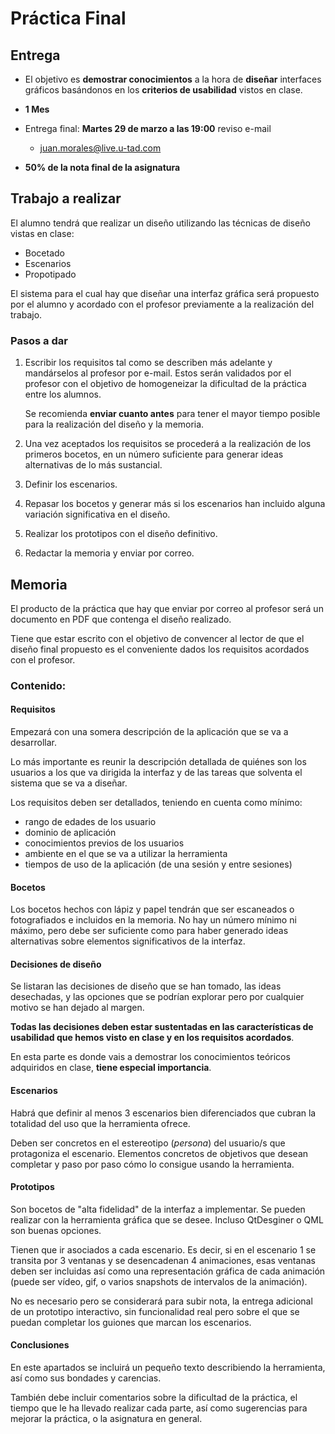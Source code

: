 # Práctica Final #

## Entrega ##

- El objetivo es **demostrar conocimientos** a la hora de **diseñar**
  interfaces gráficos basándonos en los **criterios de usabilidad**
  vistos en clase.

- **1 Mes**

- Entrega final: **Martes 29 de marzo a las 19:00** reviso e-mail
    - juan.morales@live.u-tad.com

- **50% de la nota final de la asignatura**

## Trabajo a realizar ##

El alumno tendrá que realizar un diseño utilizando las técnicas de
diseño vistas en clase:

- Bocetado
- Escenarios
- Propotipado

El sistema para el cual hay que diseñar una interfaz gráfica será
propuesto por el alumno y acordado con el profesor previamente a la
realización del trabajo.

### Pasos a dar ###

1. Escribir los requisitos tal como se describen más adelante y
   mandárselos al profesor por e-mail. Estos serán validados por el
   profesor con el objetivo de homogeneizar la dificultad de la
   práctica entre los alumnos.

	Se recomienda **enviar cuanto antes** para tener el mayor tiempo
   posible para la realización del diseño y la memoria.
	
2. Una vez aceptados los requisitos se procederá a la realización de
   los primeros bocetos, en un número suficiente para generar ideas
   alternativas de lo más sustancial.

3. Definir los escenarios.

4. Repasar los bocetos y generar más si los escenarios han incluido
   alguna variación significativa en el diseño.

5. Realizar los prototipos con el diseño definitivo.

6. Redactar la memoria y enviar por correo.

## Memoria ##

El producto de la práctica que hay que enviar por correo al profesor
será un documento en PDF que contenga el diseño realizado.

Tiene que estar escrito con el objetivo de convencer al lector de que
el diseño final propuesto es el conveniente dados los requisitos
acordados con el profesor.

### Contenido: ###

#### Requisitos ####

Empezará con una somera descripción de la aplicación que se va a
desarrollar.

Lo más importante es reunir la descripción detallada de quiénes son
los usuarios a los que va dirigida la interfaz y de las tareas que
solventa el sistema que se va a diseñar.

Los requisitos deben ser detallados, teniendo en cuenta como mínimo:

- rango de edades de los usuario
- dominio de aplicación
- conocimientos previos de los usuarios
- ambiente en el que se va a utilizar la herramienta
- tiempos de uso de la aplicación (de una sesión y entre sesiones)

#### Bocetos ####

Los bocetos hechos con lápiz y papel tendrán que ser escaneados o
fotografiados e incluidos en la memoria. No hay un número mínimo ni
máximo, pero debe ser suficiente como para haber generado ideas
alternativas sobre elementos significativos de la interfaz.

#### Decisiones de diseño ####

Se listaran las decisiones de diseño que se han tomado, las ideas
desechadas, y las opciones que se podrían explorar pero por cualquier
motivo se han dejado al margen.

**Todas las decisiones deben estar sustentadas en las características de usabilidad que hemos visto en clase y en los requisitos acordados**.

En esta parte es donde vais a demostrar los conocimientos teóricos
adquiridos en clase, **tiene especial importancia**.

#### Escenarios ####

Habrá que definir al menos 3 escenarios bien diferenciados que cubran
la totalidad del uso que la herramienta ofrece.

Deben ser concretos en el estereotipo (*persona*) del usuario/s que
protagoniza el escenario. Elementos concretos de objetivos que desean
completar y paso por paso cómo lo consigue usando la herramienta.

#### Prototipos ####

Son bocetos de "alta fidelidad" de la interfaz a implementar. Se
pueden realizar con la herramienta gráfica que se desee. Incluso
QtDesginer o QML son buenas opciones.

Tienen que ir asociados a cada escenario. Es decir, si en el escenario
1 se transita por 3 ventanas y se desencadenan 4 animaciones, esas
ventanas deben ser incluidas así como una representación gráfica de
cada animación (puede ser vídeo, gif, o varios snapshots de intervalos
de la animación).

No es necesario pero se considerará para subir nota, la entrega adicional
de un prototipo interactivo, sin funcionalidad real pero sobre el que
se puedan completar los guiones que marcan los escenarios.

#### Conclusiones ####

En este apartados se incluirá un pequeño texto describiendo la
herramienta, así como sus bondades y carencias.

También debe incluir comentarios sobre la dificultad de la práctica,
el tiempo que le ha llevado realizar cada parte, así como sugerencias
para mejorar la práctica, o la asignatura en general.
